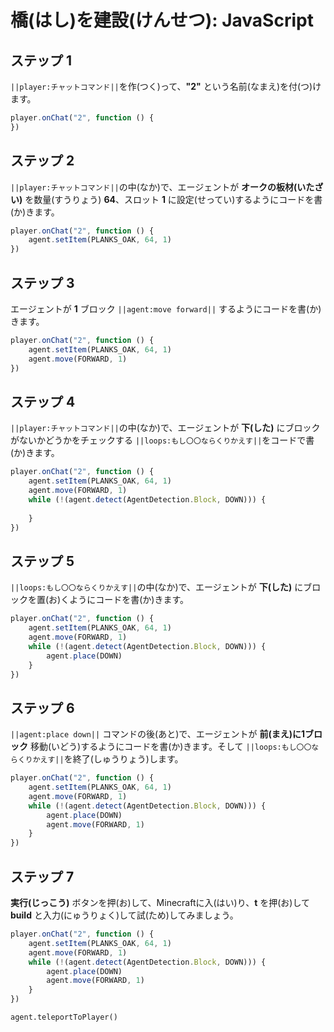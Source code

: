 # 橋(はし)を建設(けんせつ): JavaScript


## ステップ 1
``||player:チャットコマンド||``を作(つく)って、**"2"** という名前(なまえ)を付(つ)けます。

```javascript
player.onChat("2", function () {
})
```

## ステップ 2
``||player:チャットコマンド||``の中(なか)で、エージェントが **オークの板材(いたざい)** を数量(すうりょう) **64**、スロット **1** に設定(せってい)するようにコードを書(か)きます。

```javascript
player.onChat("2", function () {
    agent.setItem(PLANKS_OAK, 64, 1)
})
```

## ステップ 3
エージェントが **1** ブロック ``||agent:move forward||`` するようにコードを書(か)きます。

```javascript
player.onChat("2", function () {
    agent.setItem(PLANKS_OAK, 64, 1)
    agent.move(FORWARD, 1)
})
```

## ステップ 4

``||player:チャットコマンド||``の中(なか)で、エージェントが **下(した)** にブロックがないかどうかをチェックする ``||loops:もし〇〇ならくりかえす||``をコードで書(か)きます。

```javascript
player.onChat("2", function () {
    agent.setItem(PLANKS_OAK, 64, 1)
    agent.move(FORWARD, 1)
    while (!(agent.detect(AgentDetection.Block, DOWN))) {
    	
    }
})
```

## ステップ 5

``||loops:もし〇〇ならくりかえす||``の中(なか)で、エージェントが **下(した)** にブロックを置(お)くようにコードを書(か)きます。

```javascript
player.onChat("2", function () {
    agent.setItem(PLANKS_OAK, 64, 1)
    agent.move(FORWARD, 1)
    while (!(agent.detect(AgentDetection.Block, DOWN))) {
        agent.place(DOWN)
    }
})
```

## ステップ 6

``||agent:place down||`` コマンドの後(あと)で、エージェントが **前(まえ)に1ブロック** 移動(いどう)するようにコードを書(か)きます。そして ``||loops:もし〇〇ならくりかえす||``を終了(しゅうりょう)します。

```javascript
player.onChat("2", function () {
    agent.setItem(PLANKS_OAK, 64, 1)
    agent.move(FORWARD, 1)
    while (!(agent.detect(AgentDetection.Block, DOWN))) {
        agent.place(DOWN)
        agent.move(FORWARD, 1)
    }
})
```
## ステップ 7
**実行(じっこう)** ボタンを押(お)して、Minecraftに入(はい)り、**t** を押(お)して **build** と入力(にゅうりょく)して試(ため)してみましょう。

```javascript
player.onChat("2", function () { 
    agent.setItem(PLANKS_OAK, 64, 1) 
    agent.move(FORWARD, 1) 
    while (!(agent.detect(AgentDetection.Block, DOWN))) { 
        agent.place(DOWN) 
        agent.move(FORWARD, 1) 
    } 
}) 
```

```ghost
agent.teleportToPlayer()
```